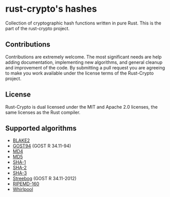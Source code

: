 # rust-crypto's hashes
Collection of cryptographic hash functions written in pure Rust. This is the part
of the rust-crypto project.

## Contributions

Contributions are extremely welcome. The most significant needs are help adding
documentation, implementing new algorithms, and general cleanup and improvement
of the code. By submitting a pull request you are agreeing to make you work
available under the license terms of the Rust-Crypto project.

## License

Rust-Crypto is dual licensed under the MIT and Apache 2.0 licenses, the same licenses
as the Rust compiler.

## Supported algorithms
* [BLAKE2](https://en.wikipedia.org/wiki/BLAKE_(hash_function)#BLAKE2)
* [GOST94](https://en.wikipedia.org/wiki/GOST_(hash_function)) (GOST R 34.11-94)
* [MD4](https://en.wikipedia.org/wiki/MD4)
* [MD5](https://en.wikipedia.org/wiki/MD5)
* [SHA-1](https://en.wikipedia.org/wiki/SHA-1)
* [SHA-2](https://en.wikipedia.org/wiki/SHA-2)
* [SHA-3](https://en.wikipedia.org/wiki/SHA-3)
* [Streebog](https://en.wikipedia.org/wiki/Streebog) (GOST R 34.11-2012)
* [RIPEMD-160](https://en.wikipedia.org/wiki/RIPEMD)
* [Whirlpool](https://en.wikipedia.org/wiki/Whirlpool_(cryptography))
